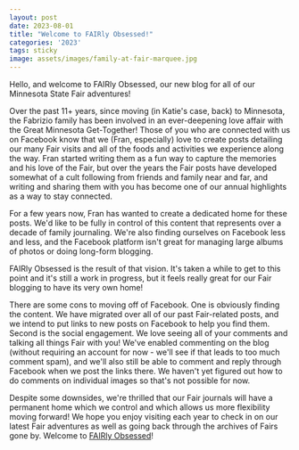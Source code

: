 ```yaml
---
layout: post
date: 2023-08-01
title: "Welcome to FAIRly Obsessed!"
categories: '2023'
tags: sticky
image: assets/images/family-at-fair-marquee.jpg
---
```


Hello, and welcome to FAIRly Obsessed, our new blog for all of our Minnesota State Fair adventures!

Over the past 11+ years, since moving (in Katie's case, back) to Minnesota, the Fabrizio family has been involved in an ever-deepening love affair with the Great Minnesota Get-Together! Those of you who are connected with us on Facebook know that we (Fran, especially) love to create posts detailing our many Fair visits and all of the foods and activities we experience along the way. Fran started writing them as a fun way to capture the memories and his love of the Fair, but over the years the Fair posts have developed somewhat of a cult following from friends and family near and far, and writing and sharing them with you has become one of our annual highlights as a way to stay connected.

For a few years now, Fran has wanted to create a dedicated home for these posts. We'd like to be fully in control of this content that represents over a decade of family journaling. We're also finding ourselves on Facebook less and less, and the Facebook platform isn't great for managing large albums of photos or doing long-form blogging.

FAIRly Obsessed is the result of that vision. It's taken a while to get to this point and it's still a work in progress, but it feels really great for our Fair blogging to have its very own home!

There are some cons to moving off of Facebook. One is obviously finding the content. We have migrated over all of our past Fair-related posts, and we intend to put links to new posts on Facebook to help you find them. Second is the social engagement. We love seeing all of your comments and talking all things Fair with you! We've enabled commenting on the blog (without requiring an account for now - we'll see if that leads to too much comment spam), and we'll also still be able to comment and reply through Facebook when we post the links there. We haven't yet figured out how to do comments on individual images so that's not possible for now.

Despite some downsides, we're thrilled that our Fair journals will have a permanent home which we control and which allows us more flexibility moving forward! We hope you enjoy visiting each year to check in on our latest Fair adventures as well as going back through the archives of Fairs gone by. Welcome to [FAIRly Obsessed](https://fairlyobsessed.blog)!
